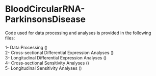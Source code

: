 # BloodCircularRNA-ParkinsonsDisease

Code used for data processing and analyses is provided in the following files:

1- Data Processing () \
2- Cross-sectional Differential Expression Analyses () \
3- Longitudinal Differential Expression Analyses () \
4- Cross-sectional Sensitivity Analyses () \
5- Longitudinal Sensitivity Analyses ()

